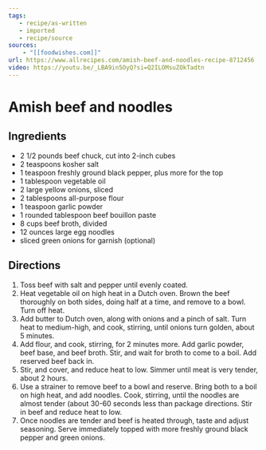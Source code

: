 ```yaml
---
tags:
   - recipe/as-written
   - imported
   - recipe/source
sources: 
    - "[[foodwishes.com]]"
url: https://www.allrecipes.com/amish-beef-and-noodles-recipe-8712456
video: https://youtu.be/_LBA9in5OyQ?si=Q2ILOMsuZOkTadtn
---
```


# Amish beef and noodles

## Ingredients
- 2 1/2 pounds beef chuck, cut into 2-inch cubes
- 2 teaspoons kosher salt
- 1 teaspoon freshly ground black pepper, plus more for the top
- 1 tablespoon vegetable oil
- 2 large yellow onions, sliced
- 2 tablespoons all-purpose flour
- 1 teaspoon garlic powder
- 1 rounded tablespoon beef bouillon paste
- 8 cups beef broth, divided
- 12 ounces large egg noodles
- sliced green onions for garnish (optional)
## Directions
1. Toss beef with salt and pepper until evenly coated.
2. Heat vegetable oil on high heat in a Dutch oven. Brown the beef thoroughly on both sides, doing half at a time, and remove to a bowl. Turn off heat. 
3. Add butter to Dutch oven, along with onions and a pinch of salt. Turn heat to medium-high, and cook, stirring, until onions turn golden, about 5 minutes. 
4. Add flour, and cook, stirring, for 2 minutes more. Add garlic powder, beef base, and beef broth. Stir, and wait for broth to come to a boil. Add reserved beef back in. 
5. Stir, and cover, and reduce heat to low. Simmer until meat is very tender, about 2 hours. 
6. Use a strainer to remove beef to a bowl and reserve. Bring both to a boil on high heat, and add noodles. Cook, stirring, until the noodles are almost tender (about 30-60 seconds less than package directions. Stir in beef and reduce heat to low.
7. Once noodles are tender and beef is heated through, taste and adjust seasoning. Serve immediately topped with more freshly ground black pepper and green onions.
